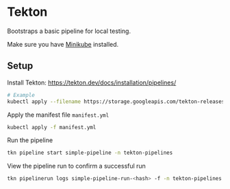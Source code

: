 # Tekton

Bootstraps a basic pipeline for local testing.

Make sure you have [Minikube](https://minikube.sigs.k8s.io/docs/start/?arch=%2Flinux%2Fx86-64%2Fstable%2Fbinary+download) installed.

## Setup

Install Tekton: https://tekton.dev/docs/installation/pipelines/

```bash
# Example
kubectl apply --filename https://storage.googleapis.com/tekton-releases/pipeline/latest/release.yaml
```

Apply the manifest file `manifest.yml`
```bash
kubectl apply -f manifest.yml
```
Run the pipeline
```bash
tkn pipeline start simple-pipeline -n tekton-pipelines
```

View the pipeline run to confirm a successful run
```bash
tkn pipelinerun logs simple-pipeline-run-<hash> -f -n tekton-pipelines
```
